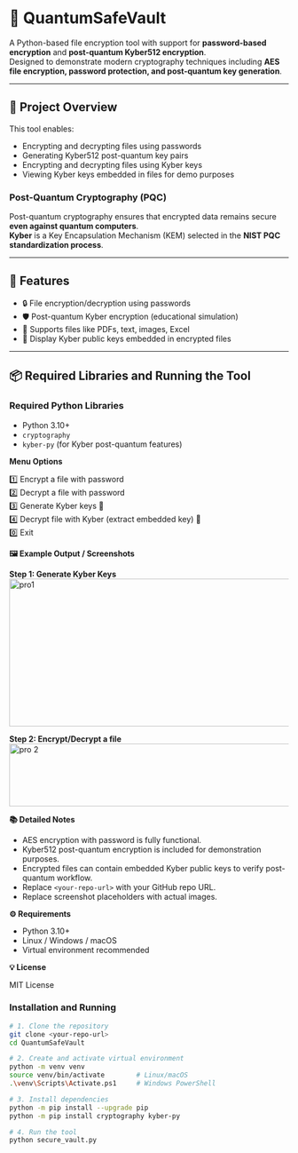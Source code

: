 # 🔐 QuantumSafeVault

A Python-based file encryption tool with support for **password-based encryption** and **post-quantum Kyber512 encryption**.  
Designed to demonstrate modern cryptography techniques including **AES file encryption, password protection, and post-quantum key generation**.

---

## 🧩 Project Overview

This tool enables:

- Encrypting and decrypting files using passwords  
- Generating Kyber512 post-quantum key pairs  
- Encrypting and decrypting files using Kyber keys  
- Viewing Kyber keys embedded in files for demo purposes  

### Post-Quantum Cryptography (PQC)

Post-quantum cryptography ensures that encrypted data remains secure **even against quantum computers**.  
**Kyber** is a Key Encapsulation Mechanism (KEM) selected in the **NIST PQC standardization process**.

---

## 🚀 Features

- 🔒 File encryption/decryption using passwords  
- 🛡️ Post-quantum Kyber encryption (educational simulation)  
- 📂 Supports files like PDFs, text, images, Excel  
- 📝 Display Kyber public keys embedded in encrypted files  

---

## 📦 Required Libraries and Running the Tool

### Required Python Libraries

- Python 3.10+  
- `cryptography`  
- `kyber-py` (for Kyber post-quantum features)


**Menu Options**

1️⃣ Encrypt a file with password  
2️⃣ Decrypt a file with password  
3️⃣ Generate Kyber keys 🔑  
4️⃣ Decrypt file with Kyber (extract embedded key) 📄  
0️⃣ Exit  

**🖼️ Example Output / Screenshots**

**Step 1: Generate Kyber Keys**  
<img width="856" height="266" alt="pro1" src="https://github.com/user-attachments/assets/633b7066-b5ee-4a87-9db8-97421608270e" />


**Step 2: Encrypt/Decrypt a file**  
<img width="1370" height="113" alt="pro 2" src="https://github.com/user-attachments/assets/b92df843-5af6-45de-b076-feebb25a4b85" />
 

**📚 Detailed Notes**

- AES encryption with password is fully functional.  
- Kyber512 post-quantum encryption is included for demonstration purposes.  
- Encrypted files can contain embedded Kyber public keys to verify post-quantum workflow.  
- Replace `<your-repo-url>` with your GitHub repo URL.  
- Replace screenshot placeholders with actual images.  

**⚙️ Requirements**

- Python 3.10+  
- Linux / Windows / macOS  
- Virtual environment recommended  

**💡 License**

MIT License


### Installation and Running

```bash
# 1. Clone the repository
git clone <your-repo-url>
cd QuantumSafeVault

# 2. Create and activate virtual environment
python -m venv venv
source venv/bin/activate        # Linux/macOS
.\venv\Scripts\Activate.ps1     # Windows PowerShell

# 3. Install dependencies
python -m pip install --upgrade pip
python -m pip install cryptography kyber-py

# 4. Run the tool
python secure_vault.py

